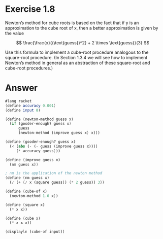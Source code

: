 # Exercise 1.8
Newton’s method for cube roots is based on the fact that if y is an approximation to the cube root of x, then a better approximation is given by the value

$$ \frac{\frac{x}{(\text{guess})^2} + 2 \times \text{guess}}{3} $$

Use this formula to implement a cube-root procedure analogous to the square-root procedure. (In Section 1.3.4 we will see how to implement Newton’s method in general as an abstraction of these square-root and cube-root procedures.)

# Answer
```scheme
#lang racket
(define accuracy 0.001)
(define input 8)

(define (newton-method guess x)
  (if (gooder-enough? guess x)
      guess
      (newton-method (improve guess x) x)))

(define (gooder-enough? guess x)
  (< (abs (- (- guess (improve guess x))))
     (* accuracy guess)))

(define (improve guess x)
  (nm guess x))

; nm is the application of the newton method
(define (nm guess x)
  (/ (+ (/ x (square guess)) (* 2 guess)) 3))

(define (cube-of x)
  (newton-method 1.0 x))

(define (square x)
  (* x x))

(define (cube x)
  (* x x x))

(displayln (cube-of input))
```

